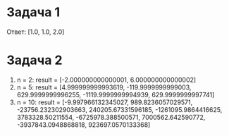 # Задача 1

Ответ: [1.0, 1.0, 2.0]

# Задача 2
1) n = 2: result = [-2.000000000000001, 6.000000000000002]
2) n = 5: result = [4.999999999993619, -119.9999999999003, 629.9999999996255, -1119.9999999994939, 629.9999999997741]
3) n = 10: result = [-9.997966132345027, 989.8236057029571, -23756.232302903663, 240205.67331596185, -1261095.9864416625, 3783328.50211554, -6725978.388500571, 7000562.642590772, -3937843.0948868818, 923697.0570133368]
